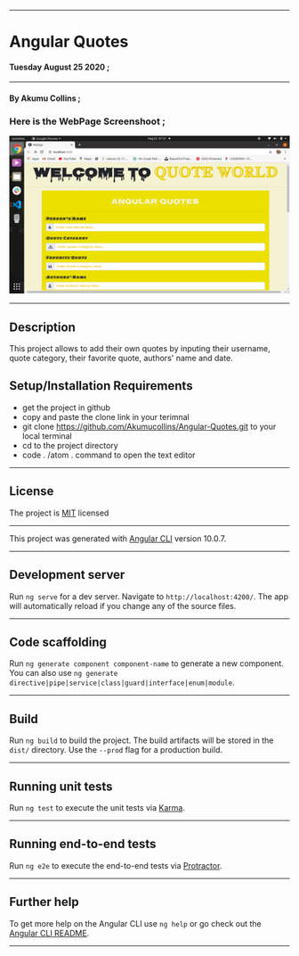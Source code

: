 ***

# Angular Quotes

#### **Tuesday August 25 2020** ;

***

#### By **Akumu Collins** ;

### Here is the **WebPage Screenshoot** ;

![alt text](src/assets/Screen_shot.png)

---

## Description
This project allows  to add their own quotes by inputing their username, quote category, their favorite quote, authors' name and date.

## Setup/Installation Requirements
* get the project in github
* copy and  paste the clone link in your terimnal
* git clone https://github.com/Akumucollins/Angular-Quotes.git to your local terminal
* cd to the project directory
* code . /atom . command  to open the text editor

---

## License
The project is [MIT](LICENSE) licensed 

***

This project was generated with [Angular CLI](https://github.com/angular/angular-cli) version 10.0.7.
  
---

## Development server

Run `ng serve` for a dev server. Navigate to `http://localhost:4200/`. The app will automatically reload if you change any of the source files.

***

## Code scaffolding

Run `ng generate component component-name` to generate a new component. You can also use `ng generate directive|pipe|service|class|guard|interface|enum|module`.

---

## Build

Run `ng build` to build the project. The build artifacts will be stored in the `dist/` directory. Use the `--prod` flag for a production build.

***

## Running unit tests

Run `ng test` to execute the unit tests via [Karma](https://karma-runner.github.io).

---

## Running end-to-end tests

Run `ng e2e` to execute the end-to-end tests via [Protractor](http://www.protractortest.org/).

***

## Further help

To get more help on the Angular CLI use `ng help` or go check out the [Angular CLI README](https://github.com/angular/angular-cli/blob/master/README.md).

---
